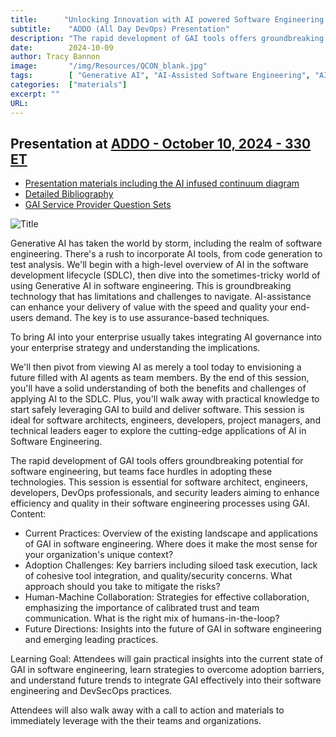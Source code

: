 ```yaml
---
title:      "Unlocking Innovation with AI powered Software Engineering - #AI4SWE"
subtitle:    "ADDO (All Day DevOps) Presentation"
description: "The rapid development of GAI tools offers groundbreaking potential for software engineering, but teams face hurdles in adopting these technologies. This session is essential for software architect, engineers, developers, DevOps professionals, and security leaders aiming to enhance efficiency and quality in their software engineering processes using GAI.   Attendees will gain practical insights into the current state of GAI in software engineering, learn strategies to overcome adoption barriers, and understand future trends to integrate GAI effectively into their software engineering and DevSecOps practices.    Attendees hugoalso walk away with a call to action and materials to immediately leverage with the their teams and organizations. "
date:        2024-10-09
author: Tracy Bannon
image:       "/img/Resources/QCON_blank.jpg"
tags:        [ "Generative AI", "AI-Assisted Software Engineering", "AI-Augmented", "ChatGPT", "GAI", "AIML", "Software Engineering", "SDLC", "Humans First", "Agentics", "Digital Platforms"]
categories:  ["materials"]
excerpt: ""
URL: 
---
```

##  Presentation at <a href="https://www.alldaydevops.com/" > ADDO - October 10, 2024 - 330 ET </a>

+ <a href="/downloads/2024/PR23-04336-8_AI4SWEng_ ADDO.pdf" >Presentation  materials including the AI infused continuum diagram</a> 
+ <a href="/downloads/2024/PR23-04336-9_AI4SWE_ADDO_Bibliography.pdf" >Detailed Bibliography</a> 
+ <a href="/downloads/2024/PR_23-04336-7_GAIProviderQuestions.pdf" > GAI Service Provider Question Sets</a> 

![Title](/img/Resources/ADDO24-Session-AIML.png)

Generative AI has taken the world by storm, including the realm of software engineering. There's a rush to incorporate AI tools, from code generation to test analysis. We'll begin with a high-level overview of AI in the software development lifecycle (SDLC), then dive into the sometimes-tricky world of using Generative AI in software engineering. This is groundbreaking technology that has limitations and challenges to navigate.  AI-assistance can enhance your delivery of value with the speed and quality your end-users demand.  The key is to use assurance-based techniques.

To bring AI into your enterprise usually takes integrating AI governance into your enterprise strategy and understanding the implications.  

We'll then pivot from viewing AI as merely a tool today to envisioning a future filled with AI agents as team members. By the end of this session, you'll have a solid understanding of both the benefits and challenges of applying AI to the SDLC. Plus, you'll walk away with practical knowledge to start safely leveraging GAI to build and deliver software. This session is ideal for software architects, engineers, developers, project managers, and technical leaders eager to explore the cutting-edge applications of AI in Software Engineering.


The rapid development of GAI tools offers groundbreaking potential for software engineering, but teams face hurdles in adopting these technologies. This session is essential for software architect, engineers, developers, DevOps professionals, and security leaders aiming to enhance efficiency and quality in their software engineering processes using GAI.    
Content:   
- Current Practices: Overview of the existing landscape and applications of GAI in software engineering. Where does it make the most sense for your organization's unique context?    
- Adoption Challenges: Key barriers including siloed task execution, lack of cohesive tool integration, and quality/security concerns. What approach should you take to mitigate the risks?    
- Human-Machine Collaboration: Strategies for effective collaboration, emphasizing the importance of calibrated trust and team communication. What is the right mix of humans-in-the-loop?    
- Future Directions: Insights into the future of GAI in software engineering and emerging leading practices.    

Learning Goal: Attendees will gain practical insights into the current state of GAI in software engineering, learn strategies to overcome adoption barriers, and understand future trends to integrate GAI effectively into their software engineering and DevSecOps practices.    

Attendees will also walk away with a call to action and materials to immediately leverage with the their teams and organizations. 









